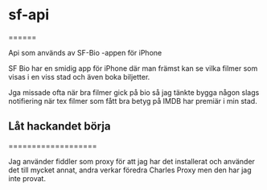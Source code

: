# sf-api
======

Api som används av SF-Bio -appen för iPhone

SF Bio har en smidig app för iPhone där man främst kan se vilka filmer som visas i en viss stad och även boka biljetter.

Jga missade ofta när bra filmer gick på bio så jag tänkte bygga någon slags notifiering när tex filmer som fått bra betyg på IMDB har premiär i min stad.

## Låt hackandet börja
===================

Jag använder fiddler som proxy för att jag har det installerat och använder det till mycket annat,
andra verkar föredra Charles Proxy men den har jag inte provat.

